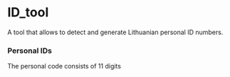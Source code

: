 # ID_tool
A tool that allows to detect and generate Lithuanian personal ID numbers.
### Personal IDs
The personal code consists of 11 digits
